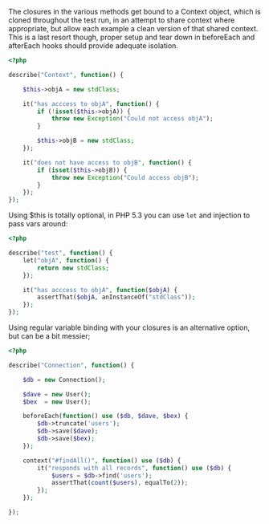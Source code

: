The closures in the various methods get bound to a Context object, which is
cloned throughout the test run, in an attempt to share context where
appropriate, but allow each example a clean version of that shared context. This
is a last resort though, proper setup and tear down in beforeEach and afterEach
hooks should provide adequate isolation.

``` php
<?php

describe("Context", function() {

    $this->objA = new stdClass;

    it("has acccess to objA", function() {
        if (!isset($this->objA)) {
            throw new Exception("Could not access objA");
        }

        $this->objB = new stdClass;
    });

    it("does not have access to objB", function() {
        if (isset($this->objB)) {
            throw new Exception("Could access objB");
        }
    });
});

``` 

Using $this is totally optional, in PHP 5.3 you can use `let` and injection to pass vars around:

``` php
<?php

describe("test", function() {
    let("objA", function() {
        return new stdClass;
    });

    it("has acccess to objA", function($objA) {
        assertThat($objA, anInstanceOf("stdClass"));
    });
});
```

Using regular variable binding with your closures
is an alternative option, but can be a bit messier;

``` php
<?php

describe("Connection", function() {

    $db = new Connection();

    $dave = new User();
    $bex  = new User();

    beforeEach(function() use ($db, $dave, $bex) {
        $db->truncate('users');                
        $db->save($dave);
        $db->save($bex);
    });

    context("#findAll()", function() use ($db) {
        it("responds with all records", function() use ($db) {
            $users = $db->find('users');
            assertThat(count($users), equalTo(2));
        });
    });

});
```
